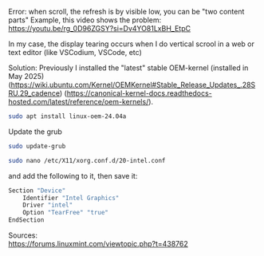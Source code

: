 Error:
when scroll, the refresh is by visible low, you can be "two content parts"
Example, this video shows the problem:
<https://youtu.be/rg_0D96ZGSY?si=Dv4YO81LxBH_EtpC>

In my case, the display tearing occurs when I do vertical scrool in a web or text editor (like VSCodium, VSCode, etc)


Solution:
Previously I installed the "latest" stable OEM-kernel (installed in May 2025)
(https://wiki.ubuntu.com/Kernel/OEMKernel#Stable_Release_Updates_.28SRU.29_cadence) (https://canonical-kernel-docs.readthedocs-hosted.com/latest/reference/oem-kernels/).

```bash
sudo apt install linux-oem-24.04a
```

Update the grub
```bash
sudo update-grub
```



```bash
sudo nano /etc/X11/xorg.conf.d/20-intel.conf
```

and add the following to it, then save it:

```bash
Section "Device"
    Identifier "Intel Graphics"
    Driver "intel"
    Option "TearFree" "true"
EndSection
```

Sources:  
<https://forums.linuxmint.com/viewtopic.php?t=438762>
